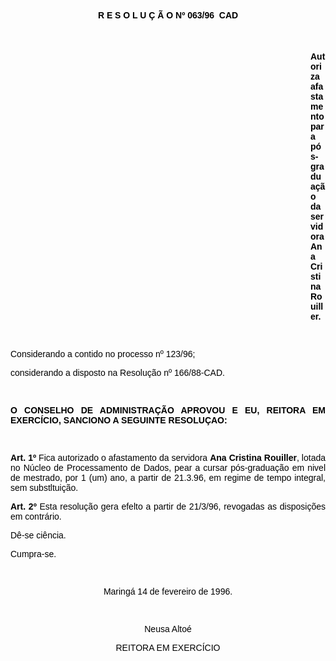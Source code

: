 <BODY TEXT="#000000">

<B><FONT FACE="Arial"><P ALIGN="CENTER">R E S O L U &Ccedil; &Atilde; O  Nº 063/96  CAD</P>
</B><P ALIGN="JUSTIFY"></P>
<P ALIGN="JUSTIFY">&nbsp;</P><DIR>
<DIR>
<DIR>
<DIR>
<DIR>
<DIR>
<DIR>
<DIR>
<DIR>
<DIR>
<DIR>
<DIR>

<B><P ALIGN="JUSTIFY">Autoriza afastamento para p&oacute;s-gradua&ccedil;&atilde;o da servidora Ana Cristina Rouiller.</P>
</B><P ALIGN="JUSTIFY"></P>
<P ALIGN="JUSTIFY">&nbsp;</P></DIR>
</DIR>
</DIR>
</DIR>
</DIR>
</DIR>
</DIR>
</DIR>
</DIR>
</DIR>
</DIR>
</DIR>

<P ALIGN="JUSTIFY">Considerando a contido no processo nº 123/96; </P>
<P ALIGN="JUSTIFY">considerando a disposto na Resolu&ccedil;&atilde;o nº 166/88-CAD.</P>
<P ALIGN="JUSTIFY"></P>
<P ALIGN="JUSTIFY">&nbsp;</P>
<B><P ALIGN="JUSTIFY">O CONSELHO DE ADMINISTRA&Ccedil;&Atilde;O APROVOU E EU, REITORA EM EXERC&Iacute;CIO, SANCIONO A SEGUINTE RESOLU&Ccedil;AO:</P>
</B><P ALIGN="JUSTIFY"></P>
<P ALIGN="JUSTIFY">&nbsp;</P>
<B><P ALIGN="JUSTIFY">Art. 1º</B> Fica autorizado o afastamento da servidora <B>Ana Cristina Rouiller</B>, lotada no N&uacute;cleo de Processamento de Dados, pear a cursar p&oacute;s-gradua&ccedil;&atilde;o em nivel de mestrado, por 1 (um) ano, a partir de 21.3.96,&#9; em regime de tempo integral, sem substltui&ccedil;&atilde;o.</P>
<B><P ALIGN="JUSTIFY">Art. 2º </B>Esta resolu&ccedil;&atilde;o gera efelto a partir de 21/3/96, revogadas as disposi&ccedil;&otilde;es em contr&aacute;rio.</P>
<P ALIGN="JUSTIFY">D&ecirc;-se ci&ecirc;ncia.</P>
<P ALIGN="JUSTIFY">Cumpra-se.</P>
<P ALIGN="JUSTIFY"></P>
<P ALIGN="JUSTIFY">&nbsp;</P>
<P ALIGN="CENTER">Maring&aacute; 14 de fevereiro de 1996.</P>
<P ALIGN="CENTER"></P>
<P ALIGN="CENTER">&nbsp;</P>
<P ALIGN="CENTER">Neusa Alto&eacute;</P>
<P ALIGN="CENTER">REITORA EM EXERC&Iacute;CIO</P></FONT></BODY>
